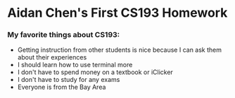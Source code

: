 # Aidan Chen's First CS193 Homework

### My favorite things about CS193:
- Getting instruction from other students is nice because I can ask them about their experiences
- I should learn how to use terminal more 
- I don't have to spend money on a textbook or iClicker
- I don't have to study for any exams
- Everyone is from the Bay Area
